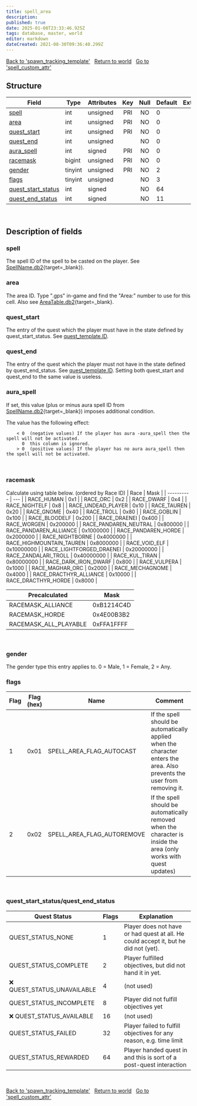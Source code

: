 ```yaml
---
title: spell_area
description: 
published: true
date: 2025-01-08T23:33:46.925Z
tags: database, master, world
editor: markdown
dateCreated: 2021-08-30T09:36:40.299Z
---
```


<a href="https://trinitycore.info/en/database/master/world/spawn_tracking_template" class="mt-5 v-btn v-btn--depressed v-btn--flat v-btn--outlined theme--light v-size--default darkblue--text text--lighten-3"><span class="v-btn__content"><i aria-hidden="true" class="v-icon notranslate v-icon--left mdi mdi-arrow-left theme--light"></i><span>Back to 'spawn_tracking_template'</span></span></a>&nbsp;&nbsp;&nbsp;<a href="https://trinitycore.info/en/database/master/world/home" class="mt-5 v-btn v-btn--depressed v-btn--flat v-btn--outlined theme--light v-size--default darkblue--text text--lighten-3"><span class="v-btn__content"><i aria-hidden="true" class="v-icon notranslate v-icon--left mdi mdi-home-outline theme--light"></i><span>Return to world</span></span></a>&nbsp;&nbsp;&nbsp;<a href="https://trinitycore.info/en/database/master/world/spell_custom_attr" class="mt-5 v-btn v-btn--depressed v-btn--flat v-btn--outlined theme--light v-size--default darkblue--text text--lighten-3"><span class="v-btn__content"><span>Go to 'spell_custom_attr'</span><i aria-hidden="true" class="v-icon notranslate v-icon--right mdi mdi-arrow-right theme--light"></i></span></a>

## Structure

| Field | Type | Attributes | Key | Null | Default | Extra | Comment |
| --- | --- | --- | :---: | :---: | --- | --- | --- |
| [spell](#spell) | int | unsigned | PRI | NO | 0 |  |  |
| [area](#area) | int | unsigned | PRI | NO | 0 |  |  |
| [quest_start](#quest_start) | int | unsigned | PRI | NO | 0 |  |  |
| [quest_end](#quest_end) | int | unsigned |  | NO | 0 |  |  |
| [aura_spell](#aura_spell) | int | signed | PRI | NO | 0 |  |  |
| [racemask](#racemask) | bigint | unsigned | PRI | NO | 0 |  |  |
| [gender](#gender) | tinyint | unsigned | PRI | NO | 2 |  |  |
| [flags](#flags) | tinyint | unsigned |  | NO | 3 |  |  |
| [quest_start_status](#quest_start_status/quest_end_status) | int | signed |  | NO | 64 |  |  |
| [quest_end_status](#quest_start_status/quest_end_status) | int | signed |  | NO | 11 |  |  |
&nbsp;
## Description of fields

### spell
The spell ID of the spell to be casted on the player. See [SpellName.db2](https://wow.tools/dbc/?dbc=SpellName){target=_blank}).
&nbsp;

### area
The area ID. Type ".gps" in-game and find the "Area:" number to use for this cell. Also see [AreaTable.db2](https://wow.tools/dbc/?dbc=AreaTable){target=_blank}.
&nbsp;

### quest_start
The entry of the quest which the player must have in the state defined by quest_start_status. See [quest_template.ID](/en/database/master/world/quest_template#ID).
&nbsp;

### quest_end
The entry of the quest which the player must not have in the state defined by quest_end_status. See [quest_template.ID](/en/database/master/world/quest_template#ID). Setting both quest_start and quest_end to the same value is useless.
&nbsp;

### aura_spell
If set, this value (plus or minus aura spell ID from [SpellName.db2](https://wow.tools/dbc/?dbc=SpellName){target=_blank}) imposes additional condition.

The value has the following effect:
```
    < 0  (negative values) If the player has aura -aura_spell then the spell will not be activated.
      0  this column is ignored.
    > 0  (positive values) If the player has no aura aura_spell then the spell will not be activated.
```
&nbsp;

### racemask
Calculate using table below. (ordered by Race ID)
| Race | Mask |
| ---------- | --- |
| RACE_HUMAN | 0x1 |
| RACE_ORC | 0x2 |
| RACE_DWARF | 0x4 |
| RACE_NIGHTELF | 0x8 |
| RACE_UNDEAD_PLAYER | 0x10 |
| RACE_TAUREN | 0x20 |
| RACE_GNOME | 0x40 |
| RACE_TROLL | 0x80 |
| RACE_GOBLIN | 0x100 |
| RACE_BLOODELF | 0x200 |
| RACE_DRAENEI | 0x400 |
| RACE_WORGEN | 0x200000 |
| RACE_PANDAREN_NEUTRAL | 0x800000 |
| RACE_PANDAREN_ALLIANCE | 0x1000000 |
| RACE_PANDAREN_HORDE | 0x2000000 |
| RACE_NIGHTBORNE | 0x4000000 |
| RACE_HIGHMOUNTAIN_TAUREN | 0x8000000 |
| RACE_VOID_ELF | 0x10000000 |
| RACE_LIGHTFORGED_DRAENEI | 0x20000000 |
| RACE_ZANDALARI_TROLL | 0x40000000 |
| RACE_KUL_TIRAN | 0x80000000 |
| RACE_DARK_IRON_DWARF | 0x800 |
| RACE_VULPERA | 0x1000 |
| RACE_MAGHAR_ORC | 0x2000 |
| RACE_MECHAGNOME | 0x4000 |
| RACE_DRACTHYR_ALLIANCE | 0x10000 |
| RACE_DRACTHYR_HORDE | 0x8000 |


| Precalculated | Mask |
| -------- | ---- |
| RACEMASK_ALLIANCE | 0xB1214C4D |
| RACEMASK_HORDE | 0x4E00B3B2 |
| RACEMASK_ALL_PLAYABLE | 0xFFA1FFFF |
&nbsp;

### gender
The gender type this entry applies to. 0 = Male, 1 = Female, 2 = Any.
&nbsp;

### flags
| Flag | Flag (hex) | Name | Comment |
| --- | --- | --- | --- |
| 1 | 0x01 | SPELL_AREA_FLAG_AUTOCAST | If the spell should be automatically applied when the character enters the area. Also prevents the user from removing it. |
| 2 | 0x02 | SPELL_AREA_FLAG_AUTOREMOVE | If the spell should be automatically removed when the character is inside the area (only works with quest updates) |
&nbsp;

### quest_start_status/quest_end_status
| Quest Status | Flags | Explanation |
| --- | --- | --- |
| QUEST_STATUS_NONE | 1 | Player does not have or had quest at all. He could accept it, but he did not (yet). |
| QUEST_STATUS_COMPLETE | 2 | Player fulfilled objectives, but did not hand it in yet. |
| :x: QUEST_STATUS_UNAVAILABLE | 4 | (not used) |
| QUEST_STATUS_INCOMPLETE | 8 | Player did not fulfill objectives yet |
| :x: QUEST_STATUS_AVAILABLE | 16 | (not used) |
| QUEST_STATUS_FAILED | 32 | Player failed to fulfill objectives for any reason, e.g. time limit |
| QUEST_STATUS_REWARDED | 64 | Player handed quest in and this is sort of a post-quest interaction |
&nbsp;


<a href="https://trinitycore.info/en/database/master/world/spawn_tracking_template" class="mt-5 v-btn v-btn--depressed v-btn--flat v-btn--outlined theme--light v-size--default darkblue--text text--lighten-3"><span class="v-btn__content"><i aria-hidden="true" class="v-icon notranslate v-icon--left mdi mdi-arrow-left theme--light"></i><span>Back to 'spawn_tracking_template'</span></span></a>&nbsp;&nbsp;&nbsp;<a href="https://trinitycore.info/en/database/master/world/home" class="mt-5 v-btn v-btn--depressed v-btn--flat v-btn--outlined theme--light v-size--default darkblue--text text--lighten-3"><span class="v-btn__content"><i aria-hidden="true" class="v-icon notranslate v-icon--left mdi mdi-home-outline theme--light"></i><span>Return to world</span></span></a>&nbsp;&nbsp;&nbsp;<a href="https://trinitycore.info/en/database/master/world/spell_custom_attr" class="mt-5 v-btn v-btn--depressed v-btn--flat v-btn--outlined theme--light v-size--default darkblue--text text--lighten-3"><span class="v-btn__content"><span>Go to 'spell_custom_attr'</span><i aria-hidden="true" class="v-icon notranslate v-icon--right mdi mdi-arrow-right theme--light"></i></span></a>

